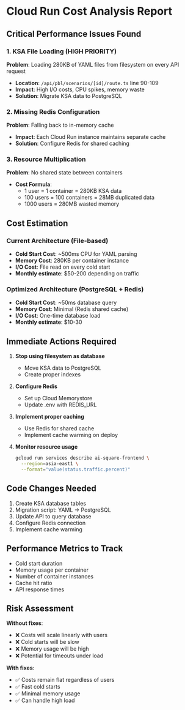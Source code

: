 # Cloud Run Cost Analysis Report

## Critical Performance Issues Found

### 1. KSA File Loading (HIGH PRIORITY)
**Problem**: Loading 280KB of YAML files from filesystem on every API request
- **Location**: `/api/pbl/scenarios/[id]/route.ts` line 90-109
- **Impact**: High I/O costs, CPU spikes, memory waste
- **Solution**: Migrate KSA data to PostgreSQL

### 2. Missing Redis Configuration
**Problem**: Falling back to in-memory cache
- **Impact**: Each Cloud Run instance maintains separate cache
- **Solution**: Configure Redis for shared caching

### 3. Resource Multiplication
**Problem**: No shared state between containers
- **Cost Formula**:
  - 1 user = 1 container = 280KB KSA data
  - 100 users = 100 containers = 28MB duplicated data
  - 1000 users = 280MB wasted memory

## Cost Estimation

### Current Architecture (File-based)
- **Cold Start Cost**: ~500ms CPU for YAML parsing
- **Memory Cost**: 280KB per container instance
- **I/O Cost**: File read on every cold start
- **Monthly estimate**: $50-200 depending on traffic

### Optimized Architecture (PostgreSQL + Redis)
- **Cold Start Cost**: ~50ms database query
- **Memory Cost**: Minimal (Redis shared cache)
- **I/O Cost**: One-time database load
- **Monthly estimate**: $10-30

## Immediate Actions Required

1. **Stop using filesystem as database**
   - Move KSA data to PostgreSQL
   - Create proper indexes

2. **Configure Redis**
   - Set up Cloud Memorystore
   - Update .env with REDIS_URL

3. **Implement proper caching**
   - Use Redis for shared cache
   - Implement cache warming on deploy

4. **Monitor resource usage**
   ```bash
   gcloud run services describe ai-square-frontend \
     --region=asia-east1 \
     --format="value(status.traffic.percent)"
   ```

## Code Changes Needed

1. Create KSA database tables
2. Migration script: YAML → PostgreSQL
3. Update API to query database
4. Configure Redis connection
5. Implement cache warming

## Performance Metrics to Track

- Cold start duration
- Memory usage per container
- Number of container instances
- Cache hit ratio
- API response times

## Risk Assessment

**Without fixes**:
- ❌ Costs will scale linearly with users
- ❌ Cold starts will be slow
- ❌ Memory usage will be high
- ❌ Potential for timeouts under load

**With fixes**:
- ✅ Costs remain flat regardless of users
- ✅ Fast cold starts
- ✅ Minimal memory usage
- ✅ Can handle high load
